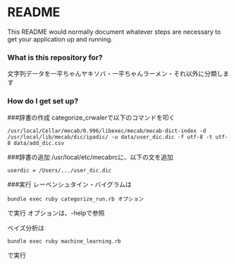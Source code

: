 # README #

This README would normally document whatever steps are necessary to get your application up and running.

### What is this repository for? ###

文字列データを一平ちゃんヤキソバ・一平ちゃんラーメン・それ以外に分類します

### How do I get set up? ###

###辞書の作成
categorize_crwalerで以下のコマンドを叩く
~~~
/usr/local/Cellar/mecab/0.996/libexec/mecab/mecab-dict-index -d /usr/local/lib/mecab/dic/ipadic/ -u data/user_dic.dic -f utf-8 -t utf-8 data/add_dic.csv
~~~
###辞書の追加
/usr/local/etc/mecabrcに、以下の文を追加
~~~
userdic = /Users/.../user_dic.dic
~~~
###実行
レーベンシュタイン・バイグラムは
~~~
bundle exec ruby categorize_run.rb オプション
~~~
で実行
オプションは、-helpで参照

ベイズ分析は
~~~
bundle exec ruby machine_learning.rb
~~~
で実行
